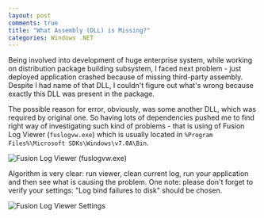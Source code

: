 ```yaml
---
layout: post
comments: true
title: "What Assembly (DLL) is Missing?"
categories: Windows .NET
---
```


Being involved into development of huge enterprise system, while working on distribution package building subsystem, I faced next problem - just deployed application crashed because of missing third-party assembly. Despite I had name of that DLL, I couldn't figure out what's wrong because exactly this DLL was present in the package.

The possible reason for error, obviously, was some another DLL, which was required by original one. So having lots of dependencies pushed me to find right way of investigating such kind of problems - that is using of Fusion Log Viewer (`fuslogvw.exe`) which is usually located in `%Program Files%\Microsoft SDKs\Windows\v7.0A\Bin`.

![Fusion Log Viewer (fuslogvw.exe)](http://ctitarenko.files.wordpress.com/2012/02/fuslogvw.png)

Algorithm is very clear: run viewer, clean current log, run your application and then see what is causing the problem. One note: please don't forget to verify your settings: "Log bind failures to disk" should be chosen.

![Fusion Log Viewer Settings](http://ctitarenko.files.wordpress.com/2012/02/fuslogvwsettings.png)

